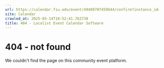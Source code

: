 ```yaml
---
url: https://calendar.fiu.edu/event/49489707459844/confirm?instance_id=49489707472139&return=https%3A%2F%2Fcalendar.fiu.edu%2Fcalendar%3Fevent_types%255B%255D%3D121723
site: Calendar
crawled_at: 2025-05-14T18:52:41.762738
title: 404 - Localist Event Calendar Software
---
```


# 404 - not found
We couldn't find the page on this community event platform.
